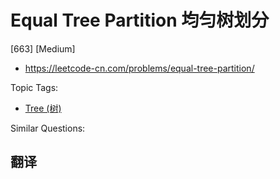 # Equal Tree Partition 均匀树划分

[663] [Medium]

- https://leetcode-cn.com/problems/equal-tree-partition/

Topic Tags:

- [Tree (树)](https://leetcode-cn.com/tag/tree/)

Similar Questions:

## 翻译
